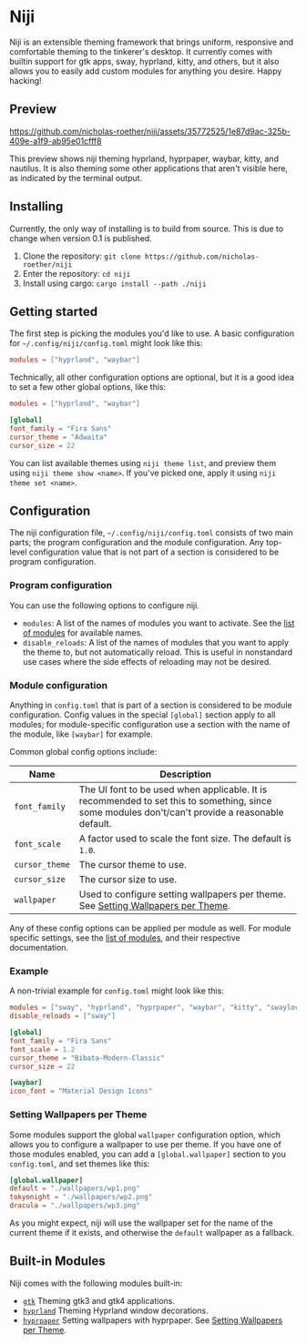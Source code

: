 # Niji

Niji is an extensible theming framework that brings uniform, responsive and comfortable theming
to the tinkerer's desktop. It currently comes with builtin support for gtk apps, sway, hyprland,
kitty, and others, but it also allows you to easily add custom modules for anything you desire.
Happy hacking!

## Preview

https://github.com/nicholas-roether/niji/assets/35772525/1e87d9ac-325b-409e-a1f9-ab95e01cfff8

This preview shows niji theming hyprland, hyprpaper, waybar, kitty, and nautilus. It is also theming
some other applications that aren't visible here, as indicated by the terminal output.

## Installing

Currently, the only way of installing is to build from source. This is due to change when version 0.1 is published.

1. Clone the repository: `git clone https://github.com/nicholas-roether/niji`
2. Enter the repository: `cd niji`
3. Install using cargo: `cargo install --path ./niji`

## Getting started

The first step is picking the modules you'd like to use. A basic configuration for `~/.config/niji/config.toml`
might look like this:

```toml
modules = ["hyprland", "waybar"]
```

Technically, all other configuration options are optional, but it is a good idea to set
a few other global options, like this:

```toml
modules = ["hyprland", "waybar"]

[global]
font_family = "Fira Sans"
cursor_theme = "Adwaita"
cursor_size = 22
```

You can list available themes using `niji theme list`, and preview them using `niji theme show <name>`.
If you've picked one, apply it using `niji theme set <name>`.

## Configuration

The niji configuration file, `~/.config/niji/config.toml` consists of two main parts; the program configuration and the module configuration.
Any top-level configuration value that is not part of a section is considered to be program configuration.

### Program configuration

You can use the following options to configure niji.

- `modules`: A list of the names of modules you want to activate. See the [list of modules](#built-in-modules) for available names.
- `disable_reloads`: A list of the names of modules that you want to apply the theme to, but not automatically reload. This is
  useful in nonstandard use cases where the side effects of reloading may not be desired.

### Module configuration

Anything in `config.toml` that is part of a section is considered to be module configuration. Config values in the special
`[global]` section apply to all modules; for module-specific configuration use a section with the name of the module, like
`[waybar]` for example.

Common global config options include:

| Name           | Description                                                                                                                                      |
| -------------- | ------------------------------------------------------------------------------------------------------------------------------------------------ |
| `font_family`  | The UI font to be used when applicable. It is recommended to set this to something, since some modules don't/can't provide a reasonable default. |
| `font_scale`   | A factor used to scale the font size. The default is `1.0`.                                                                                      |
| `cursor_theme` | The cursor theme to use.                                                                                                                         |
| `cursor_size`  | The cursor size to use.                                                                                                                          |
| `wallpaper`    | Used to configure setting wallpapers per theme. See [Setting Wallpapers per Theme](#setting-wallpapers-per-theme).                               |

Any of these config options can be applied per module as well. For module specific settings, see the [list of modules](#built-in-modules), and their respective
documentation.

### Example

A non-trivial example for `config.toml` might look like this:

```toml
modules = ["sway", "hyprland", "hyprpaper", "waybar", "kitty", "swaylock"]
disable_reloads = ["sway"]

[global]
font_family = "Fira Sans"
font_scale = 1.2
cursor_theme = "Bibata-Modern-Classic"
cursor_size = 22

[waybar]
icon_font = "Material Design Icons"
```

### Setting Wallpapers per Theme

Some modules support the global `wallpaper` configuration option, which allows you to configure a wallpaper to use per theme.
If you have one of those modules enabled, you can add a `[global.wallpaper]` section to you `config.toml`, and set themes like this:

```toml
[global.wallpaper]
default = "./wallpapers/wp1.png"
tokyonight = "./wallpapers/wp2.png"
dracula = "./wallpapers/wp3.png"
```

As you might expect, niji will use the wallpaper set for the name of the current theme if it exists, and otherwise the `default`
wallpaper as a fallback.

## Built-in Modules

Niji comes with the following modules built-in:

- [`gtk`](modules/gtk/README.md) Theming gtk3 and gtk4 applications.
- [`hyprland`](modules/hyprland/README.md) Theming Hyprland window decorations.
- [`hyprpaper`](modules/hyprland/README.md) Setting wallpapers with hyprpaper. See [Setting Wallpapers per Theme](#setting-wallpapers-per-theme).
